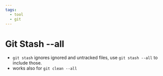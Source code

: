 ```yaml
---
tags:
  - tool
  - git
---
```


# Git Stash --all

- `git stash` ignores ignored and untracked files, use `git stash --all` to include those.
- works also for `git clean --all`
